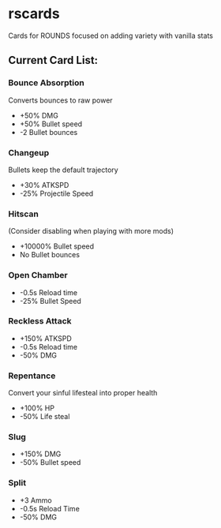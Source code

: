 # rscards
Cards for ROUNDS focused on adding variety with vanilla stats

## Current Card List:

### Bounce Absorption

Converts bounces to raw power
- +50% DMG
- +50% Bullet speed
- -2 Bullet bounces

### Changeup

Bullets keep the default trajectory
- +30% ATKSPD
- -25% Projectile Speed

### Hitscan

(Consider disabling when playing with more mods)
- +10000% Bullet speed
- No Bullet bounces

### Open Chamber

- -0.5s Reload time
- -25% Bullet Speed

### Reckless Attack

- +150% ATKSPD
- -0.5s Reload time
- -50% DMG

### Repentance
Convert your sinful lifesteal into proper health

- +100% HP
- -50% Life steal

### Slug

- +150% DMG
- -50% Bullet speed

### Split

- +3 Ammo
- -0.5s Reload Time
- -50% DMG